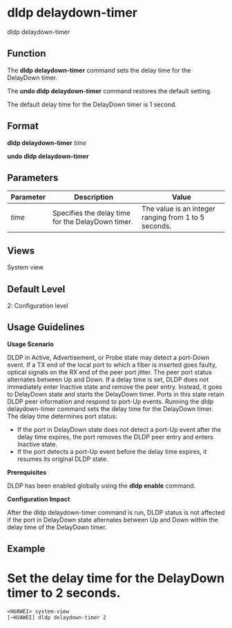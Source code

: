 dldp delaydown-timer
====================

dldp delaydown-timer

Function
--------



The **dldp delaydown-timer** command sets the delay time for the DelayDown timer.

The **undo dldp delaydown-timer** command restores the default setting.



The default delay time for the DelayDown timer is 1 second.


Format
------

**dldp delaydown-timer** *time*

**undo dldp delaydown-timer**


Parameters
----------

| Parameter | Description | Value |
| --- | --- | --- |
| *time* | Specifies the delay time for the DelayDown timer. | The value is an integer ranging from 1 to 5 seconds. |



Views
-----

System view


Default Level
-------------

2: Configuration level


Usage Guidelines
----------------

**Usage Scenario**

DLDP in Active, Advertisement, or Probe state may detect a port-Down event. If a TX end of the local port to which a fiber is inserted goes faulty, optical signals on the RX end of the peer port jitter. The peer port status alternates between Up and Down. If a delay time is set, DLDP does not immediately enter Inactive state and remove the peer entry. Instead, it goes to DelayDown state and starts the DelayDown timer. Ports in this state retain DLDP peer information and respond to port-Up events. Running the dldp delaydown-timer command sets the delay time for the DelayDown timer. The delay time determines port status:

* If the port in DelayDown state does not detect a port-Up event after the delay time expires, the port removes the DLDP peer entry and enters Inactive state.
* If the port detects a port-Up event before the delay time expires, it resumes its original DLDP state.

**Prerequisites**

DLDP has been enabled globally using the **dldp enable** command.

**Configuration Impact**

After the dldp delaydown-timer command is run, DLDP status is not affected if the port in DelayDown state alternates between Up and Down within the delay time of the DelayDown timer.


Example
-------

# Set the delay time for the DelayDown timer to 2 seconds.
```
<HUAWEI> system-view
[~HUAWEI] dldp delaydown-timer 2

```